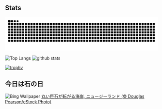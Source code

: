 ## Stats
<picture>
  <source media="(prefers-color-scheme: dark)" srcset="https://raw.githubusercontent.com/ba230t/ba230t/output/github-contribution-grid-snake-dark.svg">
  <source media="(prefers-color-scheme: light)" srcset="https://raw.githubusercontent.com/ba230t/ba230t/output/github-contribution-grid-snake.svg">
  <img alt="github contribution grid snake animation" src="https://raw.githubusercontent.com/ba230t/ba230t/output/github-contribution-grid-snake.svg">
</picture>

<p align="left">
  <img alt="Top Langs" height="150px" src="https://github-readme-stats.vercel.app/api/top-langs/?username=ba230t&layout=compact&theme=transparent" />
  <img alt="github stats" height="150px" src="https://github-readme-stats.vercel.app/api?username=ba230t&theme=transparent" />
</p>

[![trophy](https://github-profile-trophy.vercel.app/?username=ba230t&theme=transparent&column=7)](https://github.com/ryo-ma/github-profile-trophy)


<!-- Bing Wallpaper Start -->
## 今日は石の日
![Bing Wallpaper](https://www.bing.com/th?id=OHR.BouldersNZ_JA-JP7494581439_1920x1080.jpg&rf=LaDigue_1920x1080.jpg&pid=hp)
[丸い巨石が転がる海岸, ニュージーランド (© Douglas Pearson/eStock Photo)](https://www.bing.com/search?q=%E3%83%A2%E3%82%A8%E3%83%A9%E3%82%AD%E3%83%BB%E3%83%9C%E3%83%BC%E3%83%AB%E3%83%80%E3%83%BC%E3%82%BA&form=hpcapt&filters=HpDate%3a%2220250103_1500%22)
<!-- Bing Wallpaper End -->
